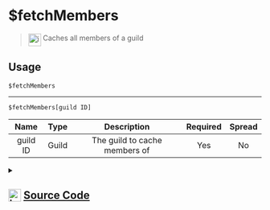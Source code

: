 # $fetchMembers
> <img align="top" src="https://upload.wikimedia.org/wikipedia/commons/thumb/e/e4/Infobox_info_icon.svg/160px-Infobox_info_icon.svg.png?20150409153300" alt="image" width="25" height="auto"> Caches all members of a guild
## Usage
```
$fetchMembers
```
---
```
$fetchMembers[guild ID]
```
| Name | Type | Description | Required | Spread
| :---: | :---: | :---: | :---: | :---: |
guild ID | Guild | The guild to cache members of | Yes | No
<details>
<summary>
    
## <img align="top" src="https://cdn4.iconfinder.com/data/icons/iconsimple-logotypes/512/github-512.png" alt="image" width="25" height="auto">  [Source Code](https://github.com/tryforge/ForgeScript-V2/blob/main/src/native/fetchMembers.ts)
    
</summary>
    
```ts
import { ArgType, NativeFunction, Return } from "../structures"

export default new NativeFunction({
    name: "$fetchMembers",
    description: "Caches all members of a guild",
    unwrap: true,
    brackets: false,
    args: [
        {
            name: "guild ID",
            description: "The guild to cache members of",
            rest: false,
            required: true,
            type: ArgType.Guild
        }
    ],
    async execute(ctx, [ guild ]) {
        guild ??= ctx.guild!
        await guild?.members.fetch()
        return Return.success()
    },
})
```
    
</details>